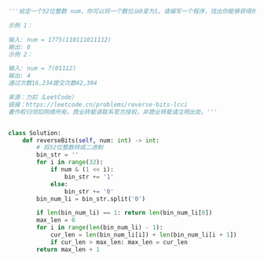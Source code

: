
<BlogInfo id="1030" title="126.面试题  翻转数位" author="白日梦想猿" pv=0 read_times=0 pre_cost_time=0分40秒 category="leetcode" tag_list="['leetcode']" create_time="2022.06.19 19:37:59" update_time="2022.06.19 20:50:14" />

```python
'''给定一个32位整数 num，你可以将一个数位从0变为1。请编写一个程序，找出你能够获得的最长的一串1的长度。

示例 1：

输入: num = 1775(110111011112)
输出: 8
示例 2：

输入: num = 7(01112)
输出: 4
通过次数16,234提交次数42,394

来源：力扣（LeetCode）
链接：https://leetcode.cn/problems/reverse-bits-lcci
著作权归领扣网络所有。商业转载请联系官方授权，非商业转载请注明出处。'''


class Solution:
    def reverseBits(self, num: int) -> int:
        # 将32位整数转成二进制
        bin_str = ''
        for i in range(32):
            if num & (1 << i):
                bin_str += '1'
            else:
                bin_str += '0'
        bin_num_li = bin_str.split('0')

        if len(bin_num_li) == 1: return len(bin_num_li[0])
        max_len = 0
        for i in range(len(bin_num_li) - 1):
            cur_len = len(bin_num_li[i]) + len(bin_num_li[i + 1])
            if cur_len > max_len: max_len = cur_len
        return max_len + 1

```
